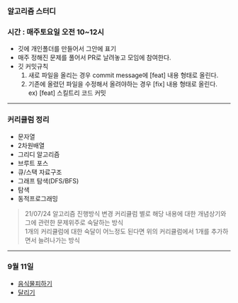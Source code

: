 ### 알고리즘 스터디
### 시간 : 매주토요일 오전 10~12시

- 깃에 개인폴더를 만들어서 그안에 표기
- 매주 정해진 문제를 풀어서 PR로 날려놓고 모임에 참여한다.
- 깃 커밋규칙
  1. 새로 파일을 올리는 경우 commit message에 [feat] 내용 형태로 올린다.
  2. 기존에 올렸던 파일을 수정해서 올려야하는 경우 [fix] 내용 형태로 올린다.<br>
  ex) [feat] 스킬트리 코드 커밋
  
****

### 커리큘럼 정리
* 문자열
* 2차원배열
* 그리디 알고리즘
* 브루트 포스
* 큐/스택 자료구조
* 그래프 탐색(DFS/BFS)
* 탐색
* 동적프로그래밍

> 21/07/24 알고리즘 진행방식 변경
> 커리큘럼 별로 해당 내용에 대한 개념상기와 그에 관련한 문제위주로 숙달하는 방식 <br>
> 1개의 커리큘럼에 대한 숙달이 어느정도 된다면 위의 커리큘럼에서 1개를 추가하면서 늘려나가는 방식

****

### 9월 11일 

* [음식물피하기](https://www.acmicpc.net/problem/1743)
* [달리기](https://www.acmicpc.net/problem/16930)


